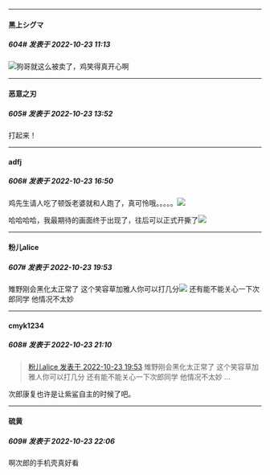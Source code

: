 

*****

####  黑上シグマ  
##### 604#       发表于 2022-10-23 11:13

<img src="https://static.saraba1st.com/image/smiley/face2017/002.png" referrerpolicy="no-referrer">狗哥就这么被卖了，鸡笑得真开心啊



*****

####  恶意之刃  
##### 605#       发表于 2022-10-23 13:52

打起来！



*****

####  adfj  
##### 606#       发表于 2022-10-23 16:50

鸡先生请人吃了顿饭老婆就和人跑了，真可怜哦。。。。。<img src="https://static.saraba1st.com/image/smiley/face2017/029.png" referrerpolicy="no-referrer">

哈哈哈哈，我最期待的画面终于出现了，往后可以正式开撕了<img src="https://static.saraba1st.com/image/smiley/face2017/067.png" referrerpolicy="no-referrer">



*****

####  粉儿alice  
##### 607#       发表于 2022-10-23 19:53

雉野刚会黑化太正常了 这个笑容草加雅人你可以打几分<img src="https://static.saraba1st.com/image/smiley/face2017/067.png" referrerpolicy="no-referrer">
还有能不能关心一下次郎同学 他情况不太妙



*****

####  cmyk1234  
##### 608#       发表于 2022-10-23 21:10

<blockquote><a href="httphttps://bbs.saraba1st.com/2b/forum.php?mod=redirect&amp;goto=findpost&amp;pid=58062719&amp;ptid=2035265" target="_blank">粉儿alice 发表于 2022-10-23 19:53</a>
雉野刚会黑化太正常了 这个笑容草加雅人你可以打几分
还有能不能关心一下次郎同学 他情况不太妙 ...</blockquote>
次郎康复也许是让紫鲨自主的时候了吧。



*****

####  硫黄  
##### 609#       发表于 2022-10-23 22:06

啊次郎的手机壳真好看

